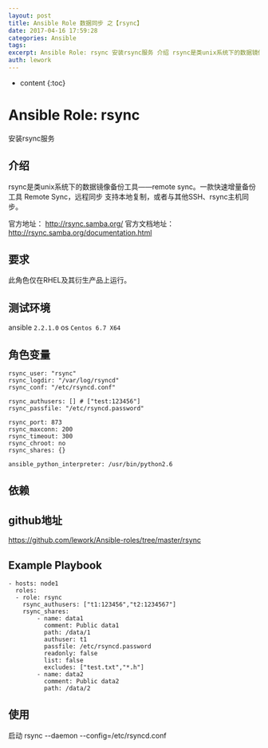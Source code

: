 ```yaml
---
layout: post
title: Ansible Role 数据同步 之【rsync】
date: 2017-04-16 17:59:28
categories: Ansible
tags:
excerpt: Ansible Role: rsync 安装rsync服务 介绍 rsync是类unix系统下的数据镜像备份工具——remote sync。一款...
auth: lework
---
```

* content
{:toc}

# Ansible Role: rsync

安装rsync服务

## 介绍
rsync是类unix系统下的数据镜像备份工具——remote sync。一款快速增量备份工具 Remote Sync，远程同步 支持本地复制，或者与其他SSH、rsync主机同步。

官方地址： http://rsync.samba.org/
官方文档地址：http://rsync.samba.org/documentation.html

## 要求

此角色仅在RHEL及其衍生产品上运行。

## 测试环境

ansible `2.2.1.0`
os `Centos 6.7 X64`

## 角色变量
	rsync_user: "rsync"
	rsync_logdir: "/var/log/rsyncd"
	rsync_conf: "/etc/rsyncd.conf"

	rsync_authusers: [] # ["test:123456"]
	rsync_passfile: "/etc/rsyncd.password"

	rsync_port: 873
	rsync_maxconn: 200
	rsync_timeout: 300
	rsync_chroot: no
	rsync_shares: {}

	ansible_python_interpreter: /usr/bin/python2.6

## 依赖


## github地址
https://github.com/lework/Ansible-roles/tree/master/rsync

## Example Playbook

	- hosts: node1
	  roles:
	  - role: rsync
		rsync_authusers: ["t1:123456","t2:1234567"]
		rsync_shares:
			- name: data1
			  comment: Public data1
			  path: /data/1
			  authuser: t1
			  passfile: /etc/rsyncd.password
			  readonly: false
			  list: false
			  excludes: ["test.txt","*.h"]
			- name: data2
			  comment: Public data2
			  path: /data/2

## 使用
启动 rsync --daemon --config=/etc/rsyncd.conf
